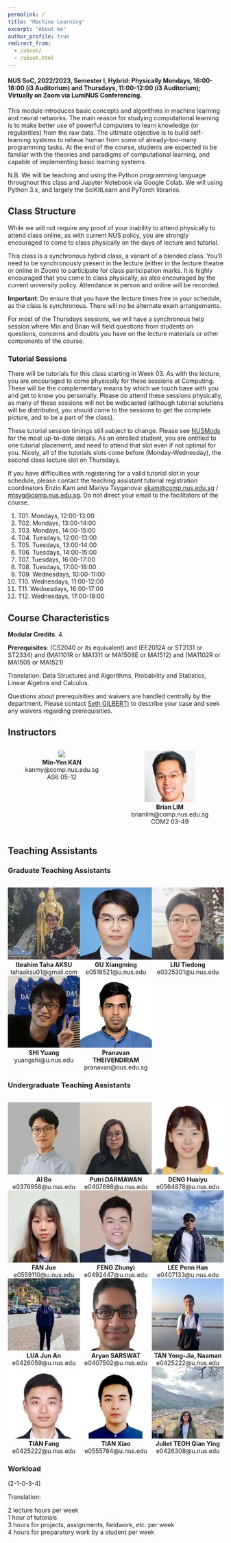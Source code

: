 ```yaml
---
permalink: /
title: "Machine Learning"
excerpt: "About me"
author_profile: true
redirect_from:
  - /about/
  - /about.html
---
```


#### NUS SoC, 2022/2023, Semester I, Hybrid: Physically Mondays, 16:00-18:00 (i3 Auditorium) and Thursdays, 11:00-12:00 (i3 Auditorium); Virtually on Zoom via LumiNUS Conferencing.

This module introduces basic concepts and algorithms in machine learning and neural networks. The main reason for studying computational learning is to make better use of powerful computers to learn knowledge (or regularities) from the raw data. The ultimate objective is to build self-learning systems to relieve human from some of already-too-many programming tasks. At the end of the course, students are expected to be familiar with the theories and paradigms of computational learning, and capable of implementing basic learning systems.

N.B. We will be teaching and using the Python programming language throughout this class and Jupyter Notebook via Google Colab. We will using Python 3.x, and largely the SciKitLearn and PyTorch libraries.

## Class Structure

While we will not require any proof of your inability to attend physically to attend class online, as with current NUS policy, you are strongly encouraged to come to class physically on the days of lecture and tutorial.  

This class is a synchronous hybrid class, a variant of a blended class. You'll need to be synchronously present in the lecture (either in the lecture theatre or online in Zoom) to participate for class participation marks.  It is highly encouraged that you come to class physically, as also encouraged by the current university policy. Attendance in person and online will be recorded.

**Important**: Do ensure that you have the lecture times free in your schedule, as the class is synchronous.  There will no be alternate exam arrangements.

For most of the Thursdays sessions, we will have a synchronous help session where Min and Brian will field questions from students on questions, concerns and doubts you have on the lecture materials or other components of the course.

### Tutorial Sessions

There will be tutorials for this class starting in Week 03. As with the lecture, you are encouraged to come physically for these sessions at Computing.  These will be the complementary means by which we touch base with you and get to know you personally. Please do attend these sessions physically, as many of these sessions will not be webcasted (although tutorial solutions will be distributed, you should come to the sessions to get the complete picture, and to be a part of the class).

These tutorial session timings still subject to change. Please see <a href="https://nusmods.com/modules/CS3244/machine-learning">NUSMods</a> for the most up-to-date details. As an enrolled student, you are entitled to one tutorial placement, and need to attend that slot even if not optimal for you. Nicely, all of the tutorials slots come before (Monday-Wednesday), the second class lecture slot on Thursdays.

If you have difficulties with registering for a valid tutorial slot in your schedule, please contact the teaching assistant tutorial registration coordinators Enzio Kam and Mariya Tsyganova: <a href="mailto:ekam@comp.nus.edu.sg?subject=CS3244 Tutorial Registration Problem&cc=mtsyg@comp.nus.edu.sg">ekam@comp.nus.edu.sg / mtsyg@comp.nus.edu.sg</a>.  Do not direct your email to the facilitators of the course.

1. T01. Mondays, 12:00-13:00
2. T02. Mondays, 13:00-14:00
3. T03. Mondays, 14:00-15:00
4. T04. Tuesdays, 12:00-13:00
5. T05. Tuesdays, 13:00-14:00
6. T06. Tuesdays, 14:00-15:00
7. T07. Tuesdays, 16:00-17:00
8. T08. Tuesdays, 17:00-18:00
9. T09. Wednesdays, 10:00-11:00
10. T10. Wednesdays, 11:00-12:00
11. T11. Wednesdays, 16:00-17:00
12. T12. Wednesdays, 17:00-18:00

## Course Characteristics

**Modular Credits**: 4.

**Prerequisites**: (CS2040 or its equivalent) and (EE2012A or ST2131 or ST2334) and (MA1101R or MA1311 or MA1508E or MA1512) and (MA1102R or MA1505 or MA1521)

Translation:
Data Structures and Algorithms, Probability and Statistics, Linear Algebra and Calculus.

Questions about prerequisities and waivers are handled centrally by the department. Please contact [Seth GILBERT)](mailto:seth@comp.nus.edu.sg) to describe your case and seek any waivers regarding prerequisities.

## Instructors

<div style="text-align:center; display:grid; grid-template-columns: 1fr 1fr auto; margin-top:30px;">

<div class="tutor__profile">
  <img src="images/kanmy.jpg"/>
  <div>
    <strong>Min-Yen KAN</strong><br/>
    <a href="mailto:kanmy@comp.nus.edu.sg" style="text-decoration:none"><i class="fas fa-envelope"></i> kanmy@comp.nus.edu.sg</a><br/>
    <i class="fas fa-building"></i> AS6 05-12<br/><br/>
  </div>
</div>

<div class="tutor__profile">
  <!-- Ensure image is of appropriate square size 120px x 120px, and less than 10KB ideally -->
  <img src="images/BrianLim.jpeg"/><BR/>
  <div>
    <strong>Brian LIM</strong><BR/>
    <a href="mailto:brianlim@comp.nus.edu.sg" style="text-decoration:none"><i class="fas fa-envelope"></i> brianlim@comp.nus.edu.sg</a><br/>
    <i class="fas fa-building"></i> COM2 03-49<br/><br/>
  </div>
</div>    

</div>

## Teaching Assistants

<!-- Copy above tile from instructor -->

### Graduate Teaching Assistants

<div style="text-align:center; display:grid; grid-template-columns: 1fr 1fr 1fr; margin-top:30px;">

<!-- Ensure image is of appropriate square size 120px x 120px, and less than 10KB ideally -->
<div class="tutor__profile">
  <img src="images/taha.jpg"/><BR/>
  <strong>Ibrahim Taha AKSU</strong>
  <BR/>
  <A HREF="mailto:tahaaksu01@gmail.com" style="text-decoration:none"><i class="fas fa-envelope"></i> tahaaksu01@gmail.com</A><BR/>
</div>
  
<div class="tutor__profile">
  <img src="images/xiangming.jpg"/><BR/>
  <strong>GU Xiangming</strong>
  <BR/>
  <A HREF="mailto:e0518521@u.nus.edu" style="text-decoration:none"><i class="fas fa-envelope"></i> e0518521@u.nus.edu</A><BR/>
</div>

  <div class="tutor__profile">
  <img src="images/tiedong.jpg"/><BR/>
  <strong>LIU Tiedong</strong>
  <BR/>
  <A HREF="mailto:e0325301@u.nus.edu" style="text-decoration:none"><i class="fas fa-envelope"></i> e0325301@u.nus.edu</A><BR/>
</div>
  
  <div class="tutor__profile">
  <img src="images/shiyuang.jpg"/><BR/>
  <strong>SHI Yuang</strong>
  <BR/>
  <A HREF="mailto:yuangshi@u.nus.edu" style="text-decoration:none"><i class="fas fa-envelope"></i> yuangshi@u.nus.edu</A><BR/>
</div>

  <div class="tutor__profile">
  <img src="images/pranavan.jpg"/><BR/>
  <strong>Pranavan THEIVENDIRAM</strong>
  <BR/>
  <A HREF="mailto:pranavan@nus.edu.sg" style="text-decoration:none"><i class="fas fa-envelope"></i> pranavan@nus.edu.sg</A><BR/>
</div>
</div>

### Undergraduate Teaching Assistants

<div style="text-align:center; display:grid; grid-template-columns: 1fr 1fr 1fr; margin-top:30px;">

<!-- Ensure image is of appropriate square size 120px x 120px, and less than 10KB ideally -->
<div class="tutor__profile">
  <img src="images/aibo.png"/><BR/>
  <strong>AI Bo</strong>
  <BR/>
  <A HREF="mailto:e0376958@u.nus.edu" style="text-decoration:none"><i class="fas fa-envelope"></i> e0376958@u.nus.edu</A><BR/>
</div>

  <div class="tutor__profile">
  <img src="images/putri.png"/><BR/>
  <strong>Putri DARMAWAN</strong>
  <BR/>
  <A HREF="mailto:e0407698@u.nus.edu" style="text-decoration:none"><i class="fas fa-envelope"></i> e0407698@u.nus.edu</A><BR/>
</div>

  <div class="tutor__profile">
  <img src="images/huaiyu.jpg"/><BR/>
  <strong>DENG Huaiyu</strong>
  <BR/>
  <A HREF="mailto:e0564878@u.nus.edu" style="text-decoration:none"><i class="fas fa-envelope"></i> e0564878@u.nus.edu</A><BR/>
</div>

  <div class="tutor__profile">
  <img src="images/fanjue.jpg"/><BR/>
  <strong>
    FAN Jue</strong>
  <BR/>
  <A HREF="mailto:e0559110@u.nus.edu" style="text-decoration:none"><i class="fas fa-envelope"></i> e0559110@u.nus.edu</A><BR/>
</div>

<!-- Ensure image is of appropriate square size 120px x 120px, and less than 10KB ideally -->
<div class="tutor__profile">
  <img src="images/zhunyi.png"/><BR/>
  <strong>FENG Zhunyi</strong>
  <BR/>
  <A HREF="mailto:e0492447@u.nus.edu" style="text-decoration:none"><i class="fas fa-envelope"></i> e0492447@u.nus.edu</A><BR/>
</div>

  <div class="tutor__profile">
  <img src="images/pennhan.jpg"/><BR/>
  <strong>LEE Penn Han</strong>
  <BR/>
  <A HREF="mailto:e0407133@u.nus.edu" style="text-decoration:none"><i class="fas fa-envelope"></i> e0407133@u.nus.edu</A><BR/>
</div>

  <div class="tutor__profile">
  <img src="images/junan.jpg"/><BR/>
  <strong>LUA Jun An</strong>
  <BR/>
  <A HREF="mailto:e0426059@u.nus.edu" style="text-decoration:none"><i class="fas fa-envelope"></i> e0426059@u.nus.edu</A><BR/>
</div>

  <div class="tutor__profile">
  <img src="images/aryan.png"/><BR/>
  <strong>Aryan SARSWAT</strong>
  <BR/>
  <A HREF="mailto:e0407502@u.nus.edu" style="text-decoration:none"><i class="fas fa-envelope"></i> e0407502@u.nus.edu</A><BR/>
</div>

  <div class="tutor__profile">
  <img src="images/naaman.jpg"/><BR/>
  <strong>TAN Yong-Jia, Naaman</strong>
  <BR/>
  <A HREF="mailto:e0425222@u.nus.edu" style="text-decoration:none"><i class="fas fa-envelope"></i> e0425222@u.nus.edu</A><BR/>
</div>


  <div class="tutor__profile">
  <img src="images/tianfang.png"/><BR/>
  <strong>TIAN Fang</strong>
  <BR/>
  <A HREF="mailto:e0425222@u.nus.edu" style="text-decoration:none"><i class="fas fa-envelope"></i> e0425222@u.nus.edu</A><BR/>
</div>

  <div class="tutor__profile">
  <img src="images/tianxiao.jpg"/><BR/>
  <strong>TIAN Xiao</strong>
  <BR/>
  <A HREF="mailto:e0555784@u.nus.edu" style="text-decoration:none"><i class="fas fa-envelope"></i> e0555784@u.nus.edu</A><BR/>
</div>

  <div class="tutor__profile">
  <img src="images/juliet.jpg"/><BR/>
  <strong>Juliet TEOH Qian Ying</strong>
  <BR/>
  <A HREF="mailto:e0426308@u.nus.edu" style="text-decoration:none"><i class="fas fa-envelope"></i> e0426308@u.nus.edu</A><BR/>
</div>

</div>

### Workload

(2-1-0-3-4)

Translation:

2 lecture hours per week<br/>
1 hour of tutorials<br/>
3 hours for projects, assignments, fieldwork, etc. per week<br/>
4 hours for preparatory work by a student per week
